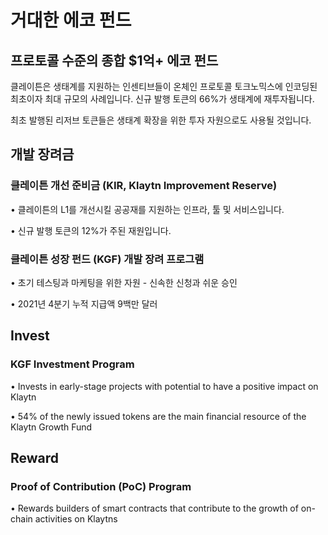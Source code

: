 # 거대한 에코 펀드<a id="massive-eco-fund"></a>

## 프로토콜 수준의 종합 $1억+ 에코 펀드<a id="our-full-suite-protocol-level-eco-fund"></a>
클레이튼은 생태계를 지원하는 인센티브들이 온체인 프로토콜 토크노믹스에 인코딩된 최초이자 최대 규모의 사례입니다. 신규 발행 토큰의 66%가 생태계에 재투자됩니다.

최초 발행된 리저브 토큰들은 생태계 확장을 위한 투자 자원으로도 사용될 것입니다.

## 개발 장려금<a id="grant"></a>

### 클레이튼 개선 준비금 (KIR, Klaytn Improvement Reserve)<a id="kir-program"></a>
• 클레이튼의 L1를 개선시킬 공공재를 지원하는 인프라, 툴 및 서비스입니다.

• 신규 발행 토큰의 12%가 주된 재원입니다.

### 클레이튼 성장 펀드 (KGF) 개발 장려 프로그램<a id="kgf-program"></a>
• 초기 테스팅과 마케팅을 위한 자원 - 신속한 신청과 쉬운 승인

• 2021년 4분기 누적 지급액 9백만 달러

## Invest <a id="invest"></a>

### KGF Investment Program <a id="kgf-investment-program"></a>
• Invests in early-stage projects with potential to have a positive impact on Klaytn

• 54% of the newly issued tokens are the main financial resource of the Klaytn Growth Fund

## Reward <a id="reward"></a>

### Proof of Contribution (PoC) Program <a id="poc-program"></a>
• Rewards builders of smart contracts that contribute to the growth of on-chain activities on Klaytns
